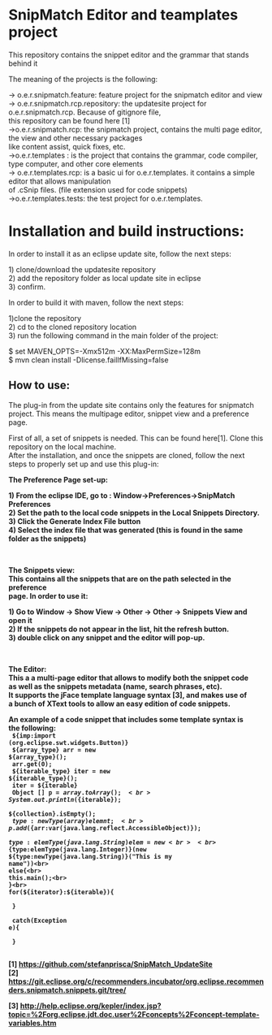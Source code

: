SnipMatch Editor and teamplates project
=====================

This repository contains the snippet editor and the grammar that stands behind it<br>

The meaning of the projects is the following:<br>

<p>
-> o.e.r.snipmatch.feature: feature project for the snipmatch editor and view<br>
-> o.e.r.snipmatch.rcp.repository: the updatesite project for o.e.r.snipmatch.rcp. Because of gitignore file,<br>
this repository can be found here [1]<br>
->o.e.r.snipmatch.rcp: the snipmatch project, contains the multi page editor, the view and other necessary packages<br>
like content assist, quick fixes, etc.<br>
->o.e.r.templates : is the project that contains the grammar, code compiler, type computer, and other core elements<br>
-> o.e.r.templates.rcp: is a basic ui for o.e.r.templates. it contains a simple editor that allows manipulation <br>
of .cSnip files. (file extension used for code snippets)<br>
->o.e.r.templates.tests: the test project for o.e.r.templates.<br>

</p>

<h1>Installation and build instructions:</h1>
In order to install it as an eclipse update site, follow the next steps:<br>
<p>
1) clone/download the updatesite repository<br>
2) add the repository folder as local update site in eclipse<br>
3) confirm.<br>
</p>

In order to build it with maven, follow the next steps:<br>
<p>
1)clone the repository<br>
2) cd to the cloned repository location<br>
3) run the following command in the main folder of the project:<br>
<p>
$ set MAVEN_OPTS=-Xmx512m -XX:MaxPermSize=128m<br>
$ mvn clean install -Dlicense.failIfMissing=false<br>
</p>
</p>


<h2>How to use:</h2>

The plug-in from the update site contains only the features for snipmatch<br> project. This means the multipage editor, snippet view and a preference page.<br>

First of all, a set of snippets is needed. This can be found here[1]. Clone this repository on the local machine.<br>
After the installation, and once the snippets are cloned, follow the next steps to properly set up and use this plug-in:<br>
<p>
<b>The Preference Page set-up:<b/>
<p>
1) From the eclipse IDE, go to : Window->Preferences->SnipMatch Preferences<br>
2) Set the path to the local code snippets in the Local Snippets Directory.<br>
3) Click the Generate Index File button<br>
4) Select the index file that was generated (this is found in the same folder as the snippets)<br>
</p>
</p>
<br>
<p>
<b>The Snippets view:</b>
<br>
This contains all the snippets that are on the path selected in the preference <br>page. In order to use it:<br>
<p>
1) Go to Window -> Show View -> Other -> Other -> Snippets View and open it<br>
2) If the snippets do not appear in the list, hit the refresh button.<br>
3) double click on any snippet and the editor will pop-up.
</p>
</p>
<br>
<p><b>The Editor:</b><br>
This a a multi-page editor that allows to modify both the snippet code<br>
as well as the snippets metadata (name, search phrases, etc).<br>
It supports the jFace template language syntax [3], and makes use of <br>
a bunch of XText tools to allow an easy edition of code snippets.<br>

An example of a code snippet that includes some template syntax is <br>
the following:<br>
<code>
${imp:import (org.eclipse.swt.widgets.Button)}<br>
${array_type} arr = new ${array_type}();<br>
arr.get(0);<br>
${iterable_type} iter = new ${iterable_type}();<br>
iter = ${iterable}<br>
Object [] p = ${array}.toArray();<br>
System.out.println(${iterable});<br>
${collection}.isEmpty();<br>
${type:newType(array)} elemnt;<br>
p.add(${arr:var(java.lang.reflect.AccessibleObject)});<br>
${type:elemType(java.lang.String)} elem = new <br><br>${type:elemType(java.lang.Integer)}(new ${type:newType(java.lang.String)}("This is my name"))<br>
else{<br>
 	this.main();<br>
 }<br>
for(${iterator}:${iterable}){<br>
<br>
}<br>
<br>
 catch(Exception e){<br>
 	<br>
 }<br>
</code>
</p>

[1]  https://github.com/stefanprisca/SnipMatch_UpdateSite<br>
[2] https://git.eclipse.org/c/recommenders.incubator/org.eclipse.recommenders.snipmatch.snippets.git/tree/

[3] http://help.eclipse.org/kepler/index.jsp?topic=%2Forg.eclipse.jdt.doc.user%2Fconcepts%2Fconcept-template-variables.htm
